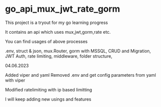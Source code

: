 # go_api_mux_jwt_rate_gorm

This project is a tryout for my go learning progress

It contains an api which uses mux,jwt,gorm,rate etc.

You can find usages of above processes

.env,
struct & json,
mux.Router,
gorm with MSSQL,
CRUD and Migration,
JWT Auth,
rate limiting,
middleware,
folder structure,


04.06.2023

Added viper and yaml
Removed .env and get config parameters from yaml with viper

Modified ratelimiting with ip based limitting

I will keep adding new usings and features


